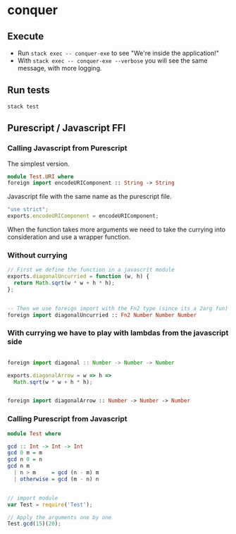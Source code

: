 # conquer

## Execute  

* Run `stack exec -- conquer-exe` to see "We're inside the application!"
* With `stack exec -- conquer-exe --verbose` you will see the same message, with more logging.

## Run tests

`stack test`

## Purescript / Javascript FFI

### Calling Javascript from Purescript

The simplest version.

```purescript
module Test.URI where
foreign import encodeURIComponent :: String -> String
```
Javascript file with the same name as the purescript file.
```javascript
"use strict";
exports.encodeURIComponent = encodeURIComponent;
```

When the function takes more arguments we need to take the currying into consideration and use a wrapper function.

### Without currying

```javascript
// First we define the function in a javascrit module
exports.diagonalUncurried = function (w, h) {
  return Math.sqrt(w * w + h * h);
};

```


```purescript

-- Then we use foreign import with the Fn2 type (since its a 2arg fun)
foreign import diagonalUncurried :: Fn2 Number Number Number

```

### With currying we have to play with lambdas from the javascript side

```Javascript

foreign import diagonal :: Number -> Number -> Number

exports.diagonalArrow = w => h =>
  Math.sqrt(w * w + h * h);

```
``` Purescript

foreign import diagonalArrow :: Number -> Number -> Number


```

### Calling Purescript from Javascript


```Purescript
module Test where

gcd :: Int -> Int -> Int
gcd 0 m = m
gcd n 0 = n
gcd n m
  | n > m     = gcd (n - m) m
  | otherwise = gcd (m - n) n

```

```Javascript

// import module
var Test = require('Test');

// Apply the arguments one by one 
Test.gcd(15)(20);

```


